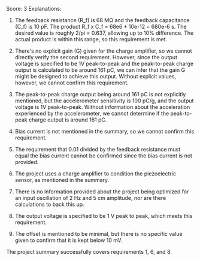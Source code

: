 Score: 3
Explanations: 
1. The feedback resistance (R_f) is 68 MΩ and the feedback capacitance (C_f) is 10 pF. The product R_f x C_f = 68e6 * 10e-12 = 680e-6 s. The desired value is roughly 2/pi = 0.637, allowing up to 10% difference. The actual product is within this range, so this requirement is met.

2. There's no explicit gain (G) given for the charge amplifier, so we cannot directly verify the second requirement. However, since the output voltage is specified to be 1V peak-to-peak and the peak-to-peak charge output is calculated to be around 161 pC, we can infer that the gain G might be designed to achieve this output. Without explicit values, however, we cannot confirm this requirement.

3. The peak-to-peak charge output being around 161 pC is not explicitly mentioned, but the accelerometer sensitivity is 100 pC/g, and the output voltage is 1V peak-to-peak. Without information about the acceleration experienced by the accelerometer, we cannot determine if the peak-to-peak charge output is around 161 pC.

4. Bias current is not mentioned in the summary, so we cannot confirm this requirement.

5. The requirement that 0.01 divided by the feedback resistance must equal the bias current cannot be confirmed since the bias current is not provided.

6. The project uses a charge amplifier to condition the piezoelectric sensor, as mentioned in the summary.

7. There is no information provided about the project being optimized for an input oscillation of 2 Hz and 5 cm amplitude, nor are there calculations to back this up.

8. The output voltage is specified to be 1 V peak to peak, which meets this requirement.

9. The offset is mentioned to be minimal, but there is no specific value given to confirm that it is kept below 10 mV.

The project summary successfully covers requirements 1, 6, and 8.